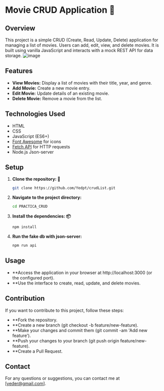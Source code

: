 # Movie CRUD Application 🎥

## Overview

This project is a simple CRUD (Create, Read, Update, Delete) application for managing a list of movies. Users can add, edit, view, and delete movies. It is built using vanilla JavaScript and interacts with a mock REST API for data storage.
![image](https://github.com/user-attachments/assets/2f45ae37-d3dd-4473-8c2b-6a584b140f37)


## Features

- **View Movies:** Display a list of movies with their title, year, and genre.
- **Add Movie:** Create a new movie entry.
- **Edit Movie:** Update details of an existing movie.
- **Delete Movie:** Remove a movie from the list.

## Technologies Used

- HTML
- CSS
- JavaScript (ES6+)
- [Font Awesome](https://fontawesome.com) for icons
- [Fetch API](https://developer.mozilla.org/en-US/docs/Web/API/Fetch_API) for HTTP requests
- Node.js Json-server

## Setup

1. **Clone the repository: 📂**

   ```bash
   git clone https://github.com/Yedpt/crudList.git

   
2. **Navigate to the project directory:**

   ```bash
   cd PRACTICA_CRUD


3. **Install the dependencies: 📦**

   ```bash
   npm install

4. **Run the fake db with json-server:**

   ```bash
   npm run api

## Usage

- **Access the application in your browser at http://localhost:3000 (or the configured port).
- **Use the interface to create, read, update, and delete movies.

## Contribution

If you want to contribute to this project, follow these steps:

- **Fork the repository.
- **Create a new branch (git checkout -b feature/new-feature).
- **Make your changes and commit them (git commit -am 'Add new feature').
- **Push your changes to your branch (git push origin feature/new-feature).
- **Create a Pull Request.

## Contact
For any questions or suggestions, you can contact me at [yeder@gmail.com].

